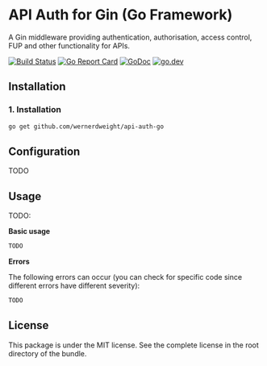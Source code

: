 API Auth for Gin (Go Framework)
====================================

A Gin middleware providing authentication, authorisation, access control, FUP and other functionality for APIs.

[![Build Status](https://www.travis-ci.com/wernerdweight/api-auth-go.svg?branch=master)](https://www.travis-ci.com/wernerdweight/api-auth-go)
[![Go Report Card](https://goreportcard.com/badge/github.com/wernerdweight/api-auth-go)](https://goreportcard.com/report/github.com/wernerdweight/api-auth-go)
[![GoDoc](https://godoc.org/github.com/wernerdweight/api-auth-go?status.svg)](https://godoc.org/github.com/wernerdweight/api-auth-go)
[![go.dev](https://img.shields.io/badge/go.dev-pkg-007d9c.svg?style=flat)](https://pkg.go.dev/github.com/wernerdweight/api-auth-go)


Installation
------------

### 1. Installation

```bash
go get github.com/wernerdweight/api-auth-go
```

Configuration
------------

TODO

Usage
------------

TODO:

**Basic usage**

```go
TODO
```

**Errors**

The following errors can occur (you can check for specific code since different errors have different severity):

```go
TODO
```

License
-------
This package is under the MIT license. See the complete license in the root directory of the bundle.
